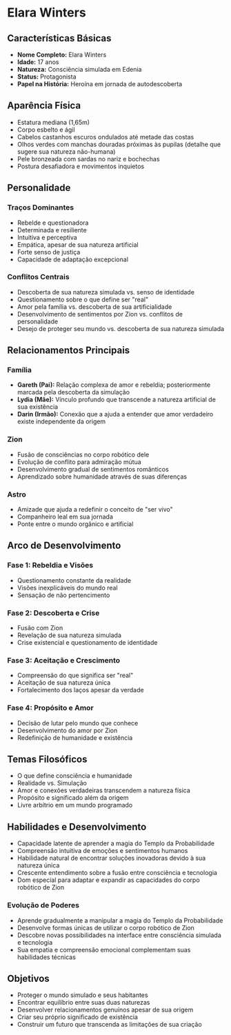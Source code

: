 # Elara Winters

## Características Básicas
- **Nome Completo:** Elara Winters
- **Idade:** 17 anos
- **Natureza:** Consciência simulada em Edenia
- **Status:** Protagonista
- **Papel na História:** Heroína em jornada de autodescoberta

## Aparência Física
- Estatura mediana (1,65m)
- Corpo esbelto e ágil
- Cabelos castanhos escuros ondulados até metade das costas
- Olhos verdes com manchas douradas próximas às pupilas (detalhe que sugere sua natureza não-humana)
- Pele bronzeada com sardas no nariz e bochechas
- Postura desafiadora e movimentos inquietos

## Personalidade

### Traços Dominantes
- Rebelde e questionadora
- Determinada e resiliente
- Intuitiva e perceptiva
- Empática, apesar de sua natureza artificial
- Forte senso de justiça
- Capacidade de adaptação excepcional

### Conflitos Centrais
- Descoberta de sua natureza simulada vs. senso de identidade
- Questionamento sobre o que define ser "real"
- Amor pela família vs. descoberta de sua artificialidade
- Desenvolvimento de sentimentos por Zion vs. conflitos de personalidade
- Desejo de proteger seu mundo vs. descoberta de sua natureza simulada

## Relacionamentos Principais

### Família
- **Gareth (Pai):** Relação complexa de amor e rebeldia; posteriormente marcada pela descoberta da simulação
- **Lydia (Mãe):** Vínculo profundo que transcende a natureza artificial de sua existência
- **Darin (Irmão):** Conexão que a ajuda a entender que amor verdadeiro existe independente da origem

### Zion
- Fusão de consciências no corpo robótico dele
- Evolução de conflito para admiração mútua
- Desenvolvimento gradual de sentimentos românticos
- Aprendizado sobre humanidade através de suas diferenças

### Astro
- Amizade que ajuda a redefinir o conceito de "ser vivo"
- Companheiro leal em sua jornada
- Ponte entre o mundo orgânico e artificial

## Arco de Desenvolvimento

### Fase 1: Rebeldia e Visões
- Questionamento constante da realidade
- Visões inexplicáveis do mundo real
- Sensação de não pertencimento

### Fase 2: Descoberta e Crise
- Fusão com Zion
- Revelação de sua natureza simulada
- Crise existencial e questionamento de identidade

### Fase 3: Aceitação e Crescimento
- Compreensão do que significa ser "real"
- Aceitação de sua natureza única
- Fortalecimento dos laços apesar da verdade

### Fase 4: Propósito e Amor
- Decisão de lutar pelo mundo que conhece
- Desenvolvimento do amor por Zion
- Redefinição de humanidade e existência

## Temas Filosóficos
- O que define consciência e humanidade
- Realidade vs. Simulação
- Amor e conexões verdadeiras transcendem a natureza física
- Propósito e significado além da origem
- Livre arbítrio em um mundo programado

## Habilidades e Desenvolvimento
- Capacidade latente de aprender a magia do Templo da Probabilidade
- Compreensão intuitiva de emoções e sentimentos humanos
- Habilidade natural de encontrar soluções inovadoras devido à sua natureza única
- Crescente entendimento sobre a fusão entre consciência e tecnologia
- Dom especial para adaptar e expandir as capacidades do corpo robótico de Zion

### Evolução de Poderes
- Aprende gradualmente a manipular a magia do Templo da Probabilidade
- Desenvolve formas únicas de utilizar o corpo robótico de Zion
- Descobre novas possibilidades na interface entre consciência simulada e tecnologia
- Sua empatia e compreensão emocional complementam suas habilidades técnicas

## Objetivos
- Proteger o mundo simulado e seus habitantes
- Encontrar equilíbrio entre suas duas naturezas
- Desenvolver relacionamentos genuínos apesar de sua origem
- Criar seu próprio significado de existência
- Construir um futuro que transcenda as limitações de sua criação
